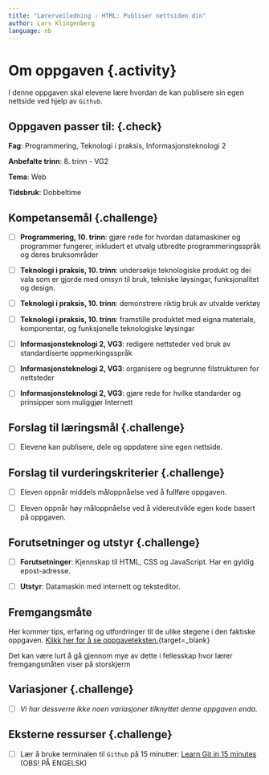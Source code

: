 ```yaml
---
title: "Lærerveiledning - HTML: Publiser nettsiden din"
author: Lars Klingenberg
language: nb
---
```



# Om oppgaven {.activity}

I denne oppgaven skal elevene lære hvordan de kan publisere sin egen nettside
ved hjelp av `Github`.

## Oppgaven passer til: {.check}

__Fag__: Programmering, Teknologi i praksis, Informasjonsteknologi 2

__Anbefalte trinn__: 8. trinn - VG2

__Tema__: Web

__Tidsbruk__: Dobbeltime

## Kompetansemål {.challenge}

- [ ] __Programmering, 10. trinn__: gjøre rede for hvordan datamaskiner og
  programmer fungerer, inkludert et utvalg utbredte programmeringsspråk og deres
  bruksområder

- [ ] __Teknologi i praksis, 10. trinn__: undersøkje teknologiske produkt og dei
  vala som er gjorde med omsyn til bruk, tekniske løysingar, funksjonalitet og
  design.

- [ ] __Teknologi i praksis, 10. trinn__: demonstrere riktig bruk av utvalde
  verktøy

- [ ] __Teknologi i praksis, 10. trinn__: framstille produktet med eigna
  materiale, komponentar, og funksjonelle teknologiske løysingar

- [ ] __Informasjonsteknologi 2, VG3__: redigere nettsteder ved bruk av
  standardiserte oppmerkingsspråk

- [ ] __Informasjonsteknologi 2, VG3__: organisere og begrunne filstrukturen for
  nettsteder

- [ ] __Informasjonsteknologi 2, VG3__: gjøre rede for hvilke standarder og
  prinsipper som muliggjør Internett

## Forslag til læringsmål {.challenge}

- [ ] Elevene kan publisere, dele og oppdatere sine egen nettside.

## Forslag til vurderingskriterier {.challenge}

- [ ] Eleven oppnår middels måloppnåelse ved å fullføre oppgaven.

- [ ] Eleven oppnår høy måloppnåelse ved å videreutvikle egen kode basert på
  oppgaven.

## Forutsetninger og utstyr {.challenge}

- [ ] __Forutsetninger__: Kjennskap til HTML, CSS og JavaScript. Har en gyldig
  epost-adresse.

- [ ] __Utstyr__: Datamaskin med internett og teksteditor.

## Fremgangsmåte

Her kommer tips, erfaring og utfordringer til de ulike stegene i den faktiske
oppgaven. [Klikk her for å se
oppgaveteksten.](../publiser/publiser.html){target=_blank}

Det kan være lurt å gå gjennom mye av dette i fellesskap hvor lærer
fremgangsmåten viser på storskjerm

## Variasjoner {.challenge}

- [ ] _Vi har dessverre ikke noen variasjoner tilknyttet denne oppgaven enda._

## Eksterne ressurser {.challenge}

- [ ] Lær å bruke terminalen til `Github` på 15 minutter: [Learn Git in 15
  minutes](https://try.github.io/levels/1/challenges/1) (OBS! PÅ ENGELSK)
